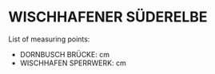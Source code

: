 # WISCHHAFENER SÜDERELBE

List of measuring points:

* DORNBUSCH BRÜCKE: <Value topic="rivers/pegel-online/WSE/DORNBUSCH BRÜCKE/measurementValue"/> cm
* WISCHHAFEN SPERRWERK: <Value topic="rivers/pegel-online/WSE/WISCHHAFEN SPERRWERK/measurementValue"/> cm
